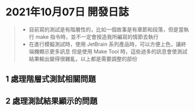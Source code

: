  # 2021年10月07日 開發日誌

> - 目前寫的測試是有階層性的，比如一個故事是有章節和段落，但是當執行 make 指令時，並不一定會按造我所編寫的情節去執行
> - 在進行模擬測試時，使用 JetBrain 系列產品時，可以方便上色，讓終端機顯示更多訊息
>   但是使用 Make Tool 時，這些過多的訊息會使測試結果輸出變得很雜亂，以上都是需要調整的部份

## 1 處理階層式測試相關問題



## 2 處理測試結果顯示的問題





















